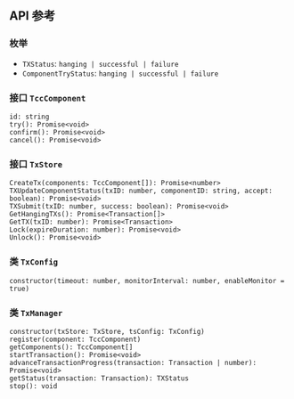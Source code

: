 ## API 参考

### 枚举

- `TXStatus`: `hanging | successful | failure`
- `ComponentTryStatus`: `hanging | successful | failure`

### 接口 `TccComponent`

```
id: string
try(): Promise<void>
confirm(): Promise<void>
cancel(): Promise<void>
```

### 接口 `TxStore`

```
CreateTx(components: TccComponent[]): Promise<number>
TXUpdateComponentStatus(txID: number, componentID: string, accept: boolean): Promise<void>
TXSubmit(txID: number, success: boolean): Promise<void>
GetHangingTXs(): Promise<Transaction[]>
GetTX(txID: number): Promise<Transaction>
Lock(expireDuration: number): Promise<void>
Unlock(): Promise<void>
```

### 类 `TxConfig`

```
constructor(timeout: number, monitorInterval: number, enableMonitor = true)
```

### 类 `TxManager`

```
constructor(txStore: TxStore, tsConfig: TxConfig)
register(component: TccComponent)
getComponents(): TccComponent[]
startTransaction(): Promise<void>
advanceTransactionProgress(transaction: Transaction | number): Promise<void>
getStatus(transaction: Transaction): TXStatus
stop(): void
```


